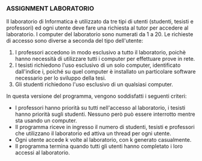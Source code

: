 ### ASSIGNMENT LABORATORIO 

Il laboratorio di Informatica è utilizzato da tre tipi di utenti (studenti, tesisti e professori) ed ogni utente deve fare una richiesta al tutor per accedere al laboratorio. I computer del laboratorio sono numerati da 1 a 20. Le richieste di accesso sono diverse a seconda del tipo dell'utente:

1. I professori accedono in modo esclusivo a tutto il laboratorio, poichè hanno necessità di utilizzare tutti i computer per effettuare prove in rete.
2. I tesisti richiedono l'uso esclusivo di un solo computer, identificato dall'indice i, poiché su quel computer è installato un particolare software necessario per lo sviluppo della tesi.
3. Gli studenti richiedono l'uso esclusivo di un qualsiasi computer.

In questa versione del programma, vengono soddisfatti i seguenti criteri:

- I professori hanno priorità su tutti nell'accesso al laboratorio, i tesisti hanno priorità sugli studenti. Nessuno però può essere interrotto mentre sta usando un computer.
- Il programma riceve in ingresso il numero di studenti, tesisti e professori che utilizzano il laboratorio ed attiva un thread per ogni utente.
- Ogni utente accede k volte al laboratorio, con k generato casualmente.
- Il programma termina quando tutti gli utenti hanno completato i loro accessi al laboratorio.
